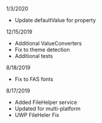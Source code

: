 1/3/2020
- Update defaultValue for property

12/15/2019
- Additional ValueConverters
- Fix to theme detection
- Additional tests

8/18/2019
- Fix to FAS fonts

8/17/2019
- Added FileHelper service
- Updated for multi-platform
- UWP FileHeler Fix